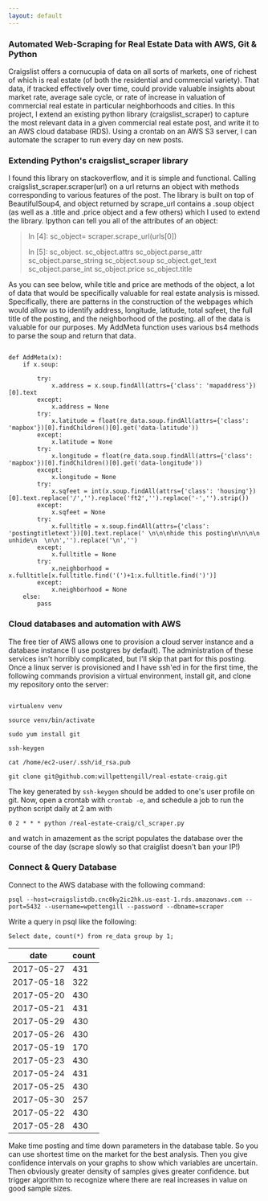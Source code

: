 ```yaml
---
layout: default
---
```


### Automated Web-Scraping for Real Estate Data with AWS, Git & Python
Craigslist offers a cornucupia of data on all sorts of markets, one of richest of which is real estate (of both the residential and commercial variety). That data, if tracked effectively over time, could provide valuable insights about market rate, average sale cycle, or rate of increase in valuation of commercial real estate in particular neighborhoods and cities. In this project, I extend an existing python library (craigslist_scraper) to capture the most relevant data in a given commercial real estate post, and write it to an AWS cloud database (RDS). Using a crontab on an AWS S3 server, I can automate the scraper to run every day on new posts.

### Extending Python's craigslist_scraper library
I found this library on stackoverflow, and it is simple and functional. Calling craigslist_scraper.scraper(url) on a url returns an object with methods corresponding to various features of the post. The library is built on top of BeautifulSoup4, and object returned by scrape_url contains a .soup object (as well as a .title and .price object and a few others) which I used to extend the library. Ipython can tell you all of the attributes of an object:

> In [4]: sc_object= scraper.scrape_url(urls[0])
> 
> In [5]: sc_object.<tab>
> sc_object.attrs         sc_object.parse_attr    sc_object.parse_string  sc_object.soup
> sc_object.get_text      sc_object.parse_int     sc_object.price         sc_object.title

As you can see below, while title and price are methods of the object, a lot of data that would be specifically valuable for real estate analysis is missed. Specifically, there are patterns in the construction of the webpages which would allow us to identify address, longitude, latitude, total sqfeet, the full title of the posting, and the neighborhood of the posting. all of the data is valuable for our purposes. My AddMeta function uses various bs4 methods to parse the soup and return that data.

```

def AddMeta(x):
	if x.soup:
		
		try:
			x.address = x.soup.findAll(attrs={'class': 'mapaddress'})[0].text
		except:
			x.address = None	
		try:	
			x.latitude = float(re_data.soup.findAll(attrs={'class': 'mapbox'})[0].findChildren()[0].get('data-latitude'))
		except:
			x.latitude = None	
		try:	
			x.longitude = float(re_data.soup.findAll(attrs={'class': 'mapbox'})[0].findChildren()[0].get('data-longitude'))
		except:
			x.longitude = None
		try:	
			x.sqfeet = int(x.soup.findAll(attrs={'class': 'housing'})[0].text.replace('/','').replace('ft2','').replace('-','').strip())
		except:
			x.sqfeet = None
		try:	
			x.fulltitle = x.soup.findAll(attrs={'class': 'postingtitletext'})[0].text.replace(' \n\n\nhide this posting\n\n\n\n    unhide\n  \n\n','').replace('\n','')
		except:
			x.fulltitle = None
		try:	
			x.neighborhood = x.fulltitle[x.fulltitle.find('(')+1:x.fulltitle.find(')')]
		except:
			x.neighborhood = None
	else:
		pass

```

### Cloud databases and automation with AWS

The free tier of AWS allows one to provision a cloud server instance and a database instance (I use postgres by default). The administration of these services isn't horribly complicated, but I'll skip that part for this posting. Once a linux server is provisioned and I have ssh'ed in for the first time, the following commands provision a virtual environment, install git, and clone my repository onto the server:

```

virtualenv venv

source venv/bin/activate

sudo yum install git

ssh-keygen

cat /home/ec2-user/.ssh/id_rsa.pub

git clone git@github.com:willpettengill/real-estate-craig.git 

```

The key generated by ```ssh-keygen``` should be added to one's user profile on git. Now, open a crontab with ```crontab -e```, and schedule a job to run the python script daily at 2 am with

 ```0 2 * * * python /real-estate-craig/cl_scraper.py``` 

 and watch in amazement as the script populates the database over the course of the day (scrape slowly so that craiglist doesn't ban your IP!)


### Connect & Query Database

Connect to the AWS database with the following command: 

`psql --host=craigslistdb.cnc0ky2ic2hk.us-east-1.rds.amazonaws.com --port=5432 --username=wpettengill --password --dbname=scraper`

Write a query in psql like the following:

`Select date, count(*) from re_data group by 1;`

date | count
--- | ---
 2017-05-27 |   431
 2017-05-18 |   322
 2017-05-20 |   430
 2017-05-21 |   431
 2017-05-29 |   430
 2017-05-26 |   430
 2017-05-19 |   170
 2017-05-23 |   430
 2017-05-24 |   431
 2017-05-25 |   430
 2017-05-30 |   257
 2017-05-22 |   430
 2017-05-28 |   430

Make time posting and time down parameters in the database table. So you can use shortest time on the market for the best analysis. Then you give confidence intervals on your graphs to show which variables are uncertain. Then obviously greater density of samples gives greater confidence. but trigger algorithm to recognize where there are real increases in value on good sample sizes. 
